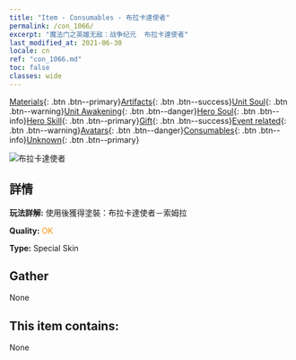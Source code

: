 ```yaml
---
title: "Item - Consumables - 布拉卡達使者"
permalink: /con_1066/
excerpt: "魔法门之英雄无敌：战争纪元  布拉卡達使者"
last_modified_at: 2021-06-30
locale: cn
ref: "con_1066.md"
toc: false
classes: wide
---
```

 [Materials](/ItemsCN/){: .btn .btn--primary}[Artifacts](/ItemsCN/Artifacts/){: .btn .btn--success}[Unit Soul](/ItemsCN/UnitSoul/){: .btn .btn--warning}[Unit Awakening](/ItemsCN/UnitAwakening/){: .btn .btn--danger}[Hero Soul](/ItemsCN/HeroSoul/){: .btn .btn--info}[Hero Skill](/ItemsCN/HeroSkill/){: .btn .btn--primary}[Gift](/ItemsCN/Gift/){: .btn .btn--success}[Event related](/ItemsCN/Events/){: .btn .btn--warning}[Avatars](/ItemsCN/Avatars/){: .btn .btn--danger}[Consumables](/ItemsCN/Consumables/){: .btn .btn--info}[Unknown](/ItemsCN/Unknown/){: .btn .btn--primary}

 ![布拉卡達使者](/images/h/h_Solmyr4.jpg)

## 詳情
 **玩法詳解:** 使用後獲得塗裝：布拉卡達使者－索姆拉

 **Quality:** <span style="color: #FF8C00">OK</span>

 **Type:** Special Skin

## Gather

  None

## This item contains:

  None

